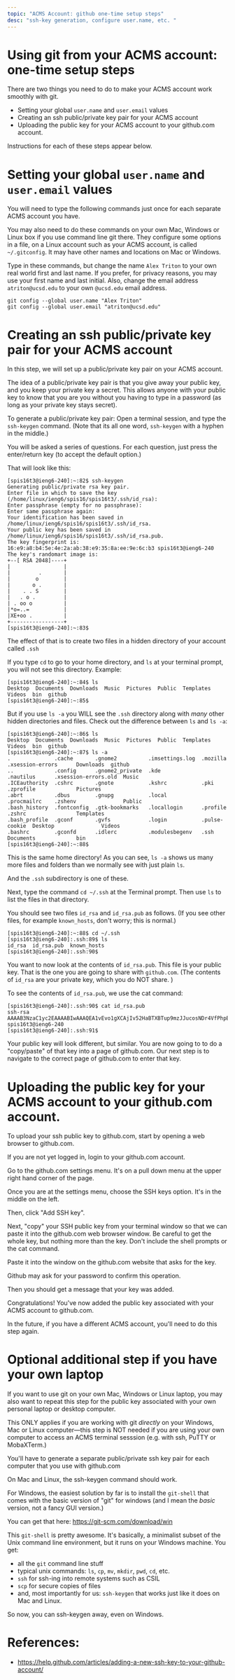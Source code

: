 ```yaml
---
topic: "ACMS Account: github one-time setup steps"
desc: "ssh-key generation, configure user.name, etc. "
---
```


# Using git from your ACMS account: one-time setup steps

There are two things you need to do to make your ACMS account work smoothly with git.  

* Setting your global `user.name` and `user.email` values
* Creating an ssh public/private key pair for your ACMS account
* Uploading the public key for your ACMS account to your github.com account.

Instructions for each of these steps appear below.

# Setting your global `user.name` and `user.email` values

You will need to type the following commands just once for each separate ACMS account you have.

You may also need to do these commands on your own Mac, Windows or Linux box if you use command line git there.   They configure some
options in a file, on a Linux account such as your ACMS account, is called `~/.gitconfig`.  It may have other names and locations on Mac or Windows.

Type in these commands, but change the name `Alex Triton` to your own real world first and last name.  If you prefer, for privacy reasons,
you may use your first name and last initial.     Also, change the email address `atriton@ucsd.edu` to your own `@ucsd.edu` email address.

```
git config --global user.name "Alex Triton"
git config --global user.email "atriton@ucsd.edu"
```

# Creating an ssh public/private key pair for your ACMS account

In this step, we will set up a public/private key pair on your ACMS account. 

The idea of a public/private key pair is that you give away your public key, and you keep your private key a secret. 
This allows anyone with your public key to know that you are you without you having to type in a password 
(as long as your private key stays secret).

To generate a public/private key pair: Open a terminal session, and type the `ssh-keygen` command. (Note that its all one word, `ssh-keygen` with a hyphen in the middle.)

You will be asked a series of questions. For each question, just press the enter/return key (to accept the default option.)

That will look like this:
```
[spis16t3@ieng6-240]:~:82$ ssh-keygen
Generating public/private rsa key pair.
Enter file in which to save the key (/home/linux/ieng6/spis16/spis16t3/.ssh/id_rsa): 
Enter passphrase (empty for no passphrase): 
Enter same passphrase again: 
Your identification has been saved in /home/linux/ieng6/spis16/spis16t3/.ssh/id_rsa.
Your public key has been saved in /home/linux/ieng6/spis16/spis16t3/.ssh/id_rsa.pub.
The key fingerprint is:
16:e9:a8:b4:5e:4e:2a:ab:38:e9:35:8a:ee:9e:6c:b3 spis16t3@ieng6-240
The key's randomart image is:
+--[ RSA 2048]----+
|                 |
|         .       |
|        o        |
|       o .       |
|    . . S        |
|   . o .         |
| . oo o          |
|*o=..=           |
|XE+oo .          |
+-----------------+
[spis16t3@ieng6-240]:~:83$ 
```


The effect of that is to create two files in a hidden directory of your account called `.ssh` 

If you type `cd` to go to your home directory, and `ls` at your terminal prompt, you will not see this directory. Example:

```
[spis16t3@ieng6-240]:~:84$ ls
Desktop  Documents  Downloads  Music  Pictures  Public  Templates  Videos  bin  github
[spis16t3@ieng6-240]:~:85$ 
```

But if you use `ls -a` you WILL see the `.ssh` directory along with *many* other hidden directories and files.  Check out the difference between `ls` and `ls -a`:

```
[spis16t3@ieng6-240]:~:86$ ls
Desktop  Documents  Downloads  Music  Pictures  Public  Templates  Videos  bin  github
[spis16t3@ieng6-240]:~:87$ ls -a
.              .cache       .gnome2          .imsettings.log  .mozilla       .xsession-errors      Downloads  github
..             .config      .gnome2_private  .kde             .nautilus      .xsession-errors.old  Music
.ICEauthority  .cshrc       .gnote           .kshrc           .pki           .zprofile             Pictures
.abrt          .dbus        .gnupg           .local           .procmailrc    .zshenv               Public
.bash_history  .fontconfig  .gtk-bookmarks   .locallogin      .profile       .zshrc                Templates
.bash_profile  .gconf       .gvfs            .login           .pulse-cookie  Desktop               Videos
.bashrc        .gconfd      .idlerc          .modulesbegenv   .ssh           Documents             bin
[spis16t3@ieng6-240]:~:88$ 
```

This is the same home directory!  As you can see, `ls -a` shows us many more files and folders than we normally see with just plain `ls`.

And the `.ssh` subdirectory is one of these.

Next, type the command `cd ~/.ssh` at the Terminal prompt.   Then use `ls` to list the files in that directory.

You should see two files `id_rsa` and `id_rsa.pub` as follows. (If you see other files, for example `known_hosts`, don't worry; this is normal.)

```
[spis16t3@ieng6-240]:~:88$ cd ~/.ssh
[spis16t3@ieng6-240]:.ssh:89$ ls
id_rsa  id_rsa.pub  known_hosts
[spis16t3@ieng6-240]:.ssh:90$ 
```

You want to now look at the contents of `id_rsa.pub`.  This file is your public key. 
That is the one you are going to share with `github.com`. (The contents of `id_rsa` are your private key, which you do NOT share. )

To see the contents of `id_rsa.pub`, we use the cat command:

```
[spis16t3@ieng6-240]:.ssh:90$ cat id_rsa.pub 
ssh-rsa AAAAB3NzaC1yc2EAAAABIwAAAQEA1vEvo1gXCAjIv52HaBTXBTup9mzJJucosNDr4VfPhpBKUH3XSlNCPFokLPyanKp0n/ppoqkEc2AtAR/WIHPrtlRUB/Eo2Y+U7xZjQZDCM8PtKevkYbwUQfKTJE+tlCuF9U6PyZI2fnJ34vnav/PC3Y2JqLUzcPpMlnL0uuiOhw4odN1KZ8zvw+DVBNrJD8fFm9MLwRTetjzLvNuxVGvKqmGCwaZTgzlluuc3Rfh0ykMm3FenXKp1LDtqBtyecpWocLUjhiILOkD31HxUjEeVJ0iB2Xk1MBa3czxBuGjVEqAmz/GiHi0zSjUmD+mKx+3mv98mRAUALPGii92ge0RclQ== spis16t3@ieng6-240
[spis16t3@ieng6-240]:.ssh:91$ 
```


Your public key will look different, but similar. You are now going to to do a "copy/paste" of that key into a page of github.com.    Our next step is to navigate to the correct page of github.com to enter that key.


# Uploading the public key for your ACMS account to your github.com account.

To upload your ssh public key to github.com, start by opening a web browser to github.com.  

If you are not yet logged in, login to your github.com account.   

Go to the github.com settings menu.  It's on a pull down menu at the upper right hand corner of the page.

Once you are at the settings menu, choose  the SSH keys option. It's in the middle on the left.  

Then, click "Add SSH key".

Next, "copy" your SSH public key from your terminal window so that we can paste it into the github.com web browser window. Be careful to get the whole key, but nothing more than the key. Don't include the shell prompts or the cat command.

Paste it into the window on the github.com website that asks for the key.

Github may ask for your password to confirm this operation.

Then you should get a message that your key was added.

Congratulations! You've now added the public key associated with your ACMS account to github.com.

In the future, if you have a different ACMS account, you'll need to do this step again.

# Optional additional step if you have your own laptop

If you want to use git on your own Mac, Windows or Linux laptop, you may also want to repeat this step for the public key associated with your own personal laptop or desktop computer.

This ONLY applies if you are working with git *directly* on your Windows, Mac or Linux computer&mdash;this step is NOT needed if you are using your own computer to access an ACMS terminal sesssion (e.g. with ssh, PuTTY or MobaXTerm.)

You'll have to generate a separate public/private ssh key pair for each computer that you use with github.com

On Mac and Linux, the ssh-keygen command should work.

For Windows, the easiest solution by far is to install the `git-shell` that comes with the
basic version of "git" for windows (and I mean the *basic* version, not a fancy GUI version.)

You can get that here: <https://git-scm.com/download/win>

This `git-shell` is pretty awesome.  It's basically, a minimalist subset of the Unix command line environment,
but it runs on your Windows machine.  You get:

* all the `git` command line stuff
* typical unix commands: `ls`, `cp`, `mv`, `mkdir`, `pwd`, `cd`, etc.
* `ssh` for ssh-ing into remote systems such as CSIL
* `scp` for secure copies of files
* and, most importantly for us: `ssh-keygen` that works just like it does on Mac and Linux.

So now, you can ssh-keygen away, even on Windows.

# References:

* <https://help.github.com/articles/adding-a-new-ssh-key-to-your-github-account/>
